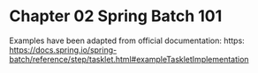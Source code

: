 # Chapter 02 Spring Batch 101
Examples have been adapted from official documentation: https: https://docs.spring.io/spring-batch/reference/step/tasklet.html#exampleTaskletImplementation
